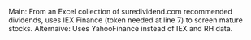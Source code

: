 Main:
From an Excel collection of suredividend.com recommended dividends, uses IEX Finance (token needed at line 7) to screen mature stocks.
Alternaive:
Uses YahooFinance instead of IEX and RH data.
